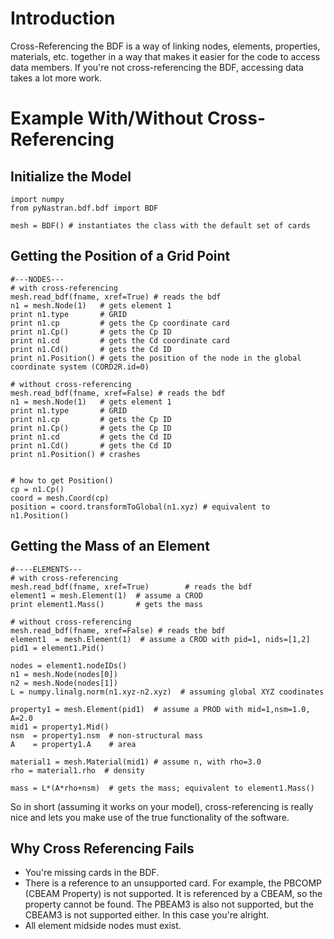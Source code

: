 # Introduction #

Cross-Referencing the BDF is a way of linking nodes, elements, properties, materials, etc. together in a way that makes it easier for the code to access data members.  If you're not cross-referencing the BDF, accessing data takes a lot more work.

# Example With/Without Cross-Referencing #

## Initialize the Model ##
```
import numpy
from pyNastran.bdf.bdf import BDF

mesh = BDF() # instantiates the class with the default set of cards
```

## Getting the Position of a Grid Point ##
```
#---NODES---
# with cross-referencing
mesh.read_bdf(fname, xref=True) # reads the bdf
n1 = mesh.Node(1)   # gets element 1
print n1.type       # GRID
print n1.cp         # gets the Cp coordinate card
print n1.Cp()       # gets the Cp ID
print n1.cd         # gets the Cd coordinate card
print n1.Cd()       # gets the Cd ID
print n1.Position() # gets the position of the node in the global coordinate system (CORD2R.id=0)

# without cross-referencing
mesh.read_bdf(fname, xref=False) # reads the bdf
n1 = mesh.Node(1)   # gets element 1
print n1.type       # GRID
print n1.cp         # gets the Cp ID
print n1.Cp()       # gets the Cp ID
print n1.cd         # gets the Cd ID
print n1.Cd()       # gets the Cd ID
print n1.Position() # crashes


# how to get Position()
cp = n1.Cp()
coord = mesh.Coord(cp)
position = coord.transformToGlobal(n1.xyz) # equivalent to n1.Position()
```

## Getting the Mass of an Element ##
```
#----ELEMENTS---
# with cross-referencing
mesh.read_bdf(fname, xref=True)        # reads the bdf
element1 = mesh.Element(1)  # assume a CROD
print element1.Mass()       # gets the mass

# without cross-referencing
mesh.read_bdf(fname, xref=False) # reads the bdf
element1  = mesh.Element(1)  # assume a CROD with pid=1, nids=[1,2]
pid1 = element1.Pid()

nodes = element1.nodeIDs()
n1 = mesh.Node(nodes[0])
n2 = mesh.Node(nodes[1])
L = numpy.linalg.norm(n1.xyz-n2.xyz)  # assuming global XYZ coodinates

property1 = mesh.Element(pid1)  # assume a PROD with mid=1,nsm=1.0, A=2.0
mid1 = property1.Mid()
nsm  = property1.nsm  # non-structural mass
A    = property1.A    # area

material1 = mesh.Material(mid1) # assume n, with rho=3.0
rho = material1.rho  # density

mass = L*(A*rho+nsm)  # gets the mass; equivalent to element1.Mass()

```

So in short (assuming it works on your model), cross-referencing is really nice and lets you make use of the true functionality of the software.

## Why Cross Referencing Fails ##
  * You're missing cards in the BDF.
  * There is a reference to an unsupported card.  For example, the PBCOMP (CBEAM Property) is not supported.  It is referenced by a CBEAM, so the property cannot be found.  The PBEAM3 is also not supported, but the CBEAM3 is not supported either.  In this case you're alright.
  * All element midside nodes must exist.